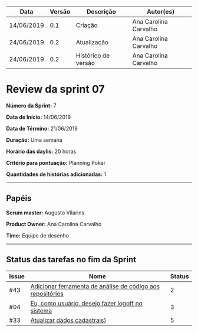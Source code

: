 | **Data** | **Versão** | **Descrição** | **Autor(es)** |
|---|---|---|---|
| 14/06/2019 | 0.1 | Criação | Ana Carolina Carvalho |
| 24/06/2019 | 0.2 | Atualização | Ana Carolina Carvalho |
| 24/06/2019 | 0.2 | Histórico de versão | Ana Carolina Carvalho |

# Review da sprint 07

**Número da Sprint:** 7

**Data de Início:** 14/06/2019

**Data de Término:** 21/06/2019

**Duração:** Uma semana

**Horário das daylis:** 20 horas

**Critério para pontuação:** Planning Poker

**Quantidades de histórias adicionadas:** 1

----

## Papéis

**Scrum master:** Augusto Vilarins

**Product Owner:** Ana Carolina Carvalho

**Time:** Equipe de desenho

----


## Status das tarefas no fim da Sprint

|Issue|Nome|Status|
|-----|----|-----|
|#43|[Adicionar ferramenta de análise de código aos repositórios](https://github.com/conosco/conosco-api/issues/47)| 2 |
|#04|[Eu, como usuário, desejo fazer logoff no sistema](https://github.com/conosco/conosco-api/issues/53)| 3 |
|#33|[Atualizar dados cadastrais)](https://github.com/conosco/conosco-api/issues/33)| 5 |
